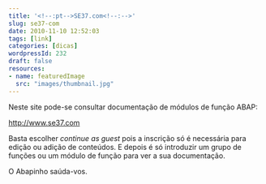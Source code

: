 ```yaml
---
title: '<!--:pt-->SE37.com<!--:-->'
slug: se37-com
date: 2010-11-10 12:52:03
tags: [link]
categories: [dicas]
wordpressId: 232
draft: false
resources:
- name: featuredImage
  src: "images/thumbnail.jpg"
---
```

Neste site pode-se consultar documentação de módulos de função ABAP:

<http://www.se37.com>

Basta escolher _continue as guest_ pois a inscrição só é necessária para edição ou adição de conteúdos. E depois é só introduzir um grupo de funções ou um módulo de função para ver a sua documentação.

O Abapinho saúda-vos.
